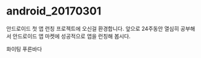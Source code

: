 # android_20170301
안드로이드 첫 앱 런칭 프로젝트에 오신걸 환경합니다. 
앞으로 24주동안  열심히 공부해서
안드로이드 앱 마켓에 성공적으로 앱을 런칭해 봅시다.

화이팅
푸른바다

